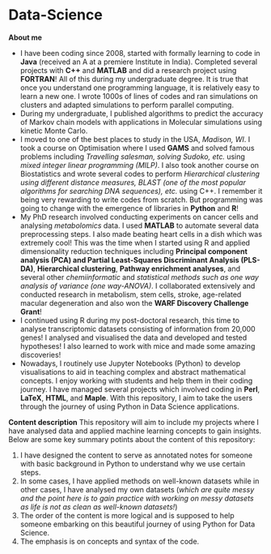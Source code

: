 # Data-Science
**About me**
- I have been coding since 2008, started with formally learning to code in **Java** (received an A at a premiere Institute in India). Completed several projects with **C++** and **MATLAB** and did a research project using **FORTRAN**! All of this during my undergraduate degree. It is true that once you understand one programming language, it is relatively easy to learn a new one. I wrote 1000s of lines of codes and ran simulations on clusters and adapted simulations to perform parallel computing. 
- During my undergraduate, I published algorithms to predict the accuracy of Markov chain models with applications in Molecular simulations using kinetic Monte Carlo. 
- I moved to one of the best places to study in the USA, *Madison, WI*. I took a course on Optimisation where I used **GAMS** and solved famous problems including *Travelling salesman, solving Sudoko, etc.* using *mixed integer linear programming (MILP)*. I also took another course on Biostatistics and wrote several codes to perform *Hierarchical clustering using different distance measures, BLAST (one of the most popular algorithms for searching DNA sequences), etc.* using C++. I remember it being very rewarding to write codes from scratch. But programming was going to change with the emergence of libraries in **Python** and **R**!
- My PhD research involved conducting experiments on cancer cells and analysing *metabolomics* data. I used **MATLAB** to automate several data preprocessing steps. I also made beating heart cells in a dish which was extremely cool! This was the time when I started using R and applied dimensionality reduction techniques including **Principal component analysis (PCA) and Partial Least-Squares Discriminant Analysis (PLS-DA)**, **Hierarchical clustering**, **Pathway enrichment analyses**, and several other *chemiinformatic* and *statistical methods such as one way analysis of variance (one way-ANOVA)*. I collaborated extensively and conducted research in metabolism, stem cells, stroke, age-related macular degeneration and also won the **WARF Discovery Challenge Grant**!
- I continued using R during my post-doctoral research, this time to analyse transcriptomic datasets consisting of information from 20,000 genes! I analysed and visualised the data and developed and tested hypotheses! I also learned to work with mice and made some amazing discoveries!
- Nowadays, I routinely use Jupyter Notebooks (Python) to develop visualisations to aid in teaching complex and abstract mathematical concepts. I enjoy working with students and help them in their coding journey. I have managed several projects which involved coding in **Perl**, **LaTeX**, **HTML**, and **Maple**. With this repository, I aim to take the users through the journey of using Python in Data Science applications. 

**Content description**
This repository will aim to include my projects where I have analysed data and applied machine learning concepts to gain insights. Below are some key summary potints about the content of this repository:

1. I have designed the content to serve as annotated notes for someone with basic background in Python to understand why we use certain steps.
2. In some cases, I have applied methods on well-known datasets while in other cases, I have analysed my own datasets (*which are quite messy and the point here is to gain practice with working on messy datasets as life is not as clean as well-known datasets!*)
3. The order of the content is more logical and is supposed to help someone embarking on this beautiful journey of using Python for Data Science.
4. The emphasis is on concepts and syntax of the code. 

